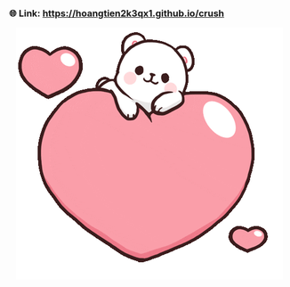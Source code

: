 ### 🌐 Link: https://hoangtien2k3qx1.github.io/crush

[<p align="center"> <img src="/img/logi.gif" alt="web" /> </p>](https://github.com/zukahai/Confess-Crush/issues/new)

